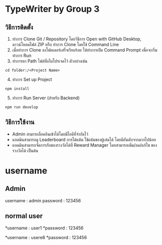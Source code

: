 # TypeWriter by Group 3

## วิธีการติดตั้ง

1. ทำการ Clone Git / Repository โดยวิธีการ Open with GitHub Desktop, ดาวน์โหลดไฟล์ ZIP หรือ ทำการ Clone โดยใช้ Command Line
2. เมื่อทำการ Clone ลงโฟลเดอร์เสร็จเรียบร้อย ให้ทำการเปิด Command Prompt เพื่อจะเริ่มทำการ Run
3. ทำการหา Path ไฟล์ที่เก็บโปรเจคไว้ ตัวอย่างเช่น 
```
cd folder:/<Project Name>
```
4. ทำการ Set up Project
```
npm install
```
5. ทำการ Run Server (สำหรับ Backend)
```
npm run develop
```


## วิธีการใช้งาน
* Admin สามารถล็อคอินเข้าได้โดยมีไอดีที่จำกัดไว้
* แอดมินสามารถดู Leaderboard การได้แต้ม ใช้แต้มของผู้เล่นได้ โดยมีอันดับจากมากไปน้อย
* แอดมินสามารถจัดการกับของรางวัลได้ที่ Reward Manager โดยสามารถเพิ่ม/ลด/แก้ไข ของรางวัลได้ เป็นต้น

# username

## Admin 
username : admin
password : 123456

## normal user
*username : user1
*password : 123456

*username : usere8
*password : 123456
